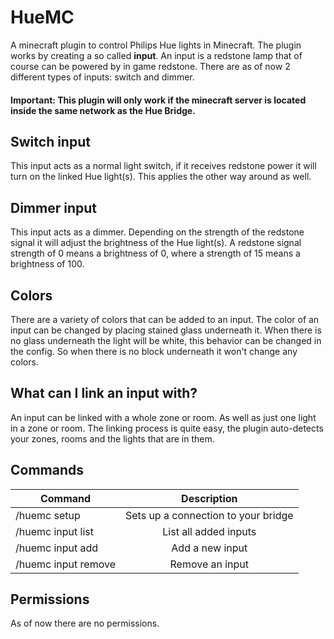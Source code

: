 # HueMC
A minecraft plugin to control Philips Hue lights in Minecraft.
The plugin works by creating a so called **input**. An input is a redstone lamp that of course can be powered by in game redstone.
There are as of now 2 different types of inputs: switch and dimmer.

#### **Important: This plugin will only work if the minecraft server is located inside the same network as the Hue Bridge.**

## Switch input
This input acts as a normal light switch, if it receives redstone power it will turn on the linked Hue light(s).
This applies the other way around as well. 

## Dimmer input
This input acts as a dimmer. Depending on the strength of the redstone signal it will adjust the brightness of the Hue light(s).
A redstone signal strength of 0 means a brightness of 0, where a strength of 15 means a brightness of 100.

## Colors
There are a variety of colors that can be added to an input. The color of an input can be changed by placing stained glass underneath it.
When there is no glass underneath the light will be white, this behavior can be changed in the config. So when there is no block underneath it won't change any colors.

## What can I link an input with?
An input can be linked with a whole zone or room. As well as just one light in a zone or room.
The linking process is quite easy, the plugin auto-detects your zones, rooms and the lights that are in them.

## Commands
| Command       | Description     
| ------------- |:-------------:|
|/huemc setup    | Sets up a connection to your bridge |
|/huemc input list    | List all added inputs |
| /huemc input add     | Add a new input      |
| /huemc input remove  | Remove an input      |

## Permissions
As of now there are no permissions.
